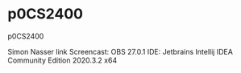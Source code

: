 # p0CS2400
p0CS2400

Simon Nasser
link
Screencast: OBS 27.0.1
IDE: Jetbrains Intellij IDEA Community Edition 2020.3.2 x64
